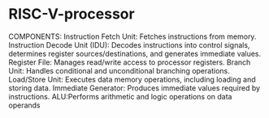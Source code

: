 # RISC-V-processor
COMPONENTS:
Instruction Fetch Unit: Fetches instructions from memory.
Instruction Decode Unit (IDU): Decodes instructions into control signals, determines register sources/destinations, and generates immediate values.
Register File: Manages read/write access to processor registers.
Branch Unit: Handles conditional and unconditional branching operations.
Load/Store Unit: Executes data memory operations, including loading and storing data.
Immediate Generator: Produces immediate values required by instructions.
ALU:Performs arithmetic and logic operations on data operands 
